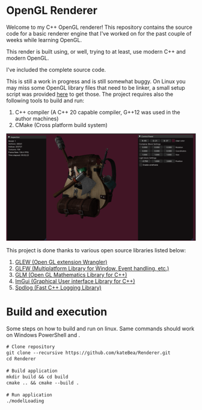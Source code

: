 # OpenGL Renderer
Welcome to my C++ OpenGL renderer! This repository contains the source code for a 
basic renderer engine that I've worked on for the past couple of weeks while learning OpenGL.

This render is built using, or well, trying to at least, use modern C++ and 
modern OpenGL.

I've included the complete source code.

This is still a work in progress and is still somewhat buggy. On Linux you may miss some OpenGL library files
that need to be linker, a small setup script was provided [here](/setup) to get those.
The project requires also the following tools to build and run:

1. C++ compiler (A C++ 20 capable compiler, G++12 was used in the author machines)
2. CMake (Cross platform build system)

![Image sample](image/modelLoad2.png)

This project is done thanks to various open source libraries listed below:

1. [GLEW (Open GL extension Wrangler)](https://glew.sourceforge.net/)
2. [GLFW (Multiplatform Library for Window, Event handling, etc.)](https://github.com/glfw/glfw)
3. [GLM (Open GL Mathematics Library for C++)](https://github.com/g-truc/glm)
4. [ImGui (Graphical User interface Library for C++)](https://github.com/ocornut/imgui)
5. [Spdlog (Fast C++ Logging Library)](https://github.com/gabime/spdlog)

# Build and execution
Some steps on how to build and run on linux.
Same commands should work on Windows PowerShell and .
```shell
# Clone repository
git clone --recursive https://github.com/kateBea/Renderer.git
cd Renderer

# Build application
mkdir build && cd build
cmake .. && cmake --build .

# Run application
./modelLoading
```
